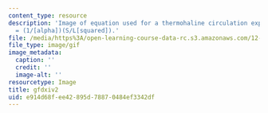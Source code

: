 ```yaml
---
content_type: resource
description: 'Image of equation used for a thermohaline circulation experiment: V
  = (1/[alpha])(S/L[squared]).'
file: /media/https%3A/open-learning-course-data-rc.s3.amazonaws.com/12-003-atmosphere-ocean-and-climate-dynamics-fall-2008/e914d68fee42895d78870484ef3342df_gfdxiv2.gif
file_type: image/gif
image_metadata:
  caption: ''
  credit: ''
  image-alt: ''
resourcetype: Image
title: gfdxiv2
uid: e914d68f-ee42-895d-7887-0484ef3342df
---
```

